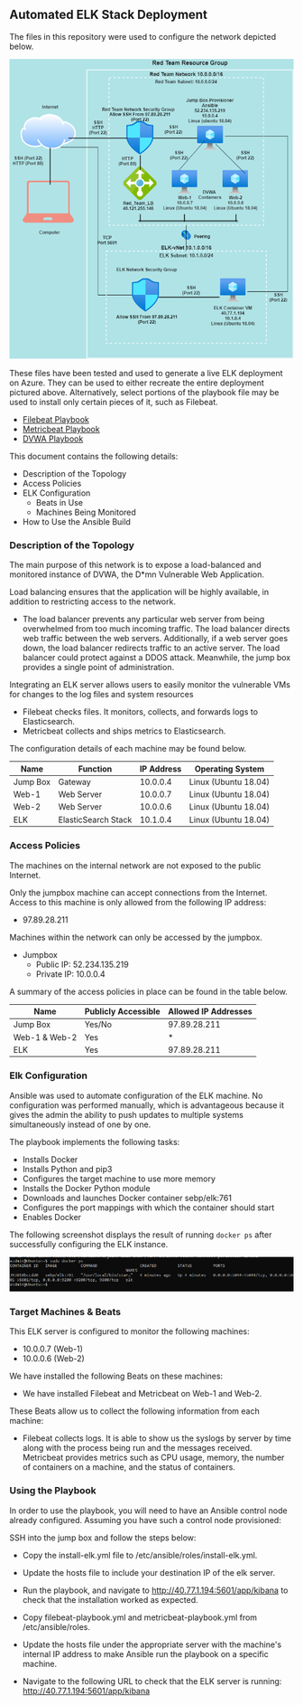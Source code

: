 ## Automated ELK Stack Deployment

The files in this repository were used to configure the network depicted below.

![Red_Team_NSG_Network_Diagram](Images/Red_Team_NSG_Network_Diagram.png)

These files have been tested and used to generate a live ELK deployment on Azure. They can be used to either recreate the entire deployment pictured above. Alternatively, select portions of the playbook file may be used to install only certain pieces of it, such as Filebeat.

  - [Filebeat Playbook](Ansible/filebeat-playbook.yml)
  - [Metricbeat Playbook](Ansible/metricbeat-playbook.yml)
  - [DVWA Playbook](Ansible/dvwa-playbook.yml)

This document contains the following details:
- Description of the Topology
- Access Policies
- ELK Configuration
  - Beats in Use
  - Machines Being Monitored
- How to Use the Ansible Build


### Description of the Topology

The main purpose of this network is to expose a load-balanced and monitored instance of DVWA, the D*mn Vulnerable Web Application.

Load balancing ensures that the application will be highly available, in addition to restricting access to the network.
- The load balancer prevents any particular web server from being overwhelmed from too much incoming traffic.  The load balancer directs web traffic between the web servers. Additionally, if a web server goes down, the load balancer redirects traffic to an active server. The load balancer could protect against a DDOS attack. Meanwhile, the jump box provides a single point of administration.

Integrating an ELK server allows users to easily monitor the vulnerable VMs for changes to the log files and system resources
- Filebeat checks files. It monitors, collects, and forwards logs to Elasticsearch.
- Metricbeat collects and ships metrics to Elasticsearch.

The configuration details of each machine may be found below.

| Name     | Function            | IP Address | Operating System     |
|----------|---------------------|------------|----------------------|
| Jump Box | Gateway             | 10.0.0.4   | Linux (Ubuntu 18.04) |
| Web-1    | Web Server          | 10.0.0.7   | Linux (Ubuntu 18.04) |
| Web-2    | Web Server          | 10.0.0.6   | Linux (Ubuntu 18.04) |
| ELK      | ElasticSearch Stack | 10.1.0.4   | Linux (Ubuntu 18.04) |

### Access Policies

The machines on the internal network are not exposed to the public Internet.

Only the jumpbox machine can accept connections from the Internet. Access to this machine is only allowed from the following IP address:
- 97.89.28.211

Machines within the network can only be accessed by the jumpbox.
- Jumpbox
  - Public IP: 52.234.135.219
  - Private IP: 10.0.0.4

A summary of the access policies in place can be found in the table below.

| Name          | Publicly Accessible | Allowed IP Addresses |
|---------------|---------------------|----------------------|
| Jump Box      | Yes/No              | 97.89.28.211         |
| Web-1 & Web-2 | Yes                 | *                    |
| ELK           | Yes                 | 97.89.28.211         |

### Elk Configuration

Ansible was used to automate configuration of the ELK machine. No configuration was performed manually, which is advantageous because it gives the admin the ability to push updates to multiple systems simultaneously instead of one by one.

The playbook implements the following tasks:
- Installs Docker
- Installs Python and pip3
- Configures the target machine to use more memory
- Installs the Docker Python module
- Downloads and launches Docker container sebp/elk:761
- Configures the port mappings with which the container should start
- Enables Docker

The following screenshot displays the result of running `docker ps` after successfully configuring the ELK instance.

![docker_ps_output](Images/docker_ps_output.png)

### Target Machines & Beats
This ELK server is configured to monitor the following machines:
- 10.0.0.7 (Web-1)
- 10.0.0.6 (Web-2)

We have installed the following Beats on these machines:
- We have installed Filebeat and Metricbeat on Web-1 and Web-2.

These Beats allow us to collect the following information from each machine:
- Filebeat collects logs.  It is able to show us the syslogs by server by time along with the process being run and the messages received.  Metricbeat provides metrics such as CPU usage, memory, the number of containers on a machine, and the status of containers.

### Using the Playbook
In order to use the playbook, you will need to have an Ansible control node already configured. Assuming you have such a control node provisioned:

SSH into the jump box and follow the steps below:
- Copy the install-elk.yml file to /etc/ansible/roles/install-elk.yml.
- Update the hosts file to include your destination IP of the elk server.
- Run the playbook, and navigate to http://40.77.1.194:5601/app/kibana to check that the installation worked as expected.


- Copy filebeat-playbook.yml and metricbeat-playbook.yml from /etc/ansible/roles.
- Update the hosts file under the appropriate server with the machine's internal IP address to make Ansible run the playbook on a specific machine.
- Navigate to the following URL to check that the ELK server is running: http://40.77.1.194:5601/app/kibana
